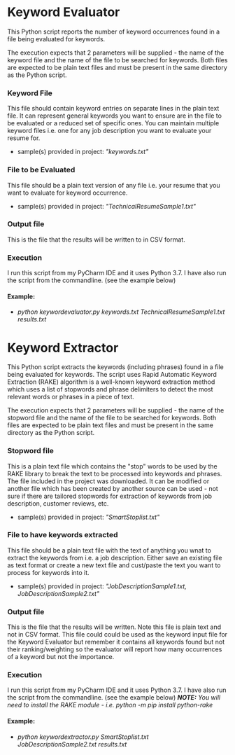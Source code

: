 # Keyword Evaluator

This Python script reports the number of keyword occurrences found in a file being evaluated for keywords.

The execution expects that 2 parameters will be supplied - the name of the keyword file and 
the name of the file to be searched for keywords. Both files are expected to be plain text files and 
must be present in the same directory as the Python script.

### Keyword File
This file should contain keyword entries on separate lines in the plain text file. It can represent general 
keywords you want to ensure are in the file to be evaluated or a reduced set of specific ones. You can 
maintain multiple keyword files i.e. one for any job description you want to evaluate your resume for.
* sample(s) provided in project: _"keywords.txt"_

### File to be Evaluated 
This file should be a plain text version of any file i.e. your resume that you want to evaluate for keyword
occurrence.
* sample(s) provided in project: _"TechnicalResumeSample1.txt"_

### Output file
This is the file that the results will be written to in CSV format.

### Execution
I run this script from my PyCharm IDE and it uses Python 3.7. I have also run the script from the commandline.
(see the example below)

#### Example:
* _python keywordevaluator.py keywords.txt TechnicalResumeSample1.txt results.txt_

# Keyword Extractor

This Python script extracts the keywords (including phrases) found in a file being evaluated for keywords. The script
uses Rapid Automatic Keyword Extraction (RAKE) algorithm is a well-known keyword extraction method which 
uses a list of stopwords and phrase delimiters to detect the most relevant words or phrases in a piece of text.

The execution expects that 2 parameters will be supplied - the name of the stopword file and 
the name of the file to be searched for keywords. Both files are expected to be plain text files and 
must be present in the same directory as the Python script.

### Stopword file
This is a plain text file which contains the "stop" words to be used by the RAKE library to break the text to be 
processed into keywords and phrases. The file included in the project was downloaded. It can be modified or another 
file which has been created by another source can be used - not sure if there are tailored stopwords for extraction 
of keywords from job description, customer reviews, etc. 
* sample(s) provided in project: _"SmartStoplist.txt"_ 
 
### File to have keywords extracted
This file should be a plain text file with the text of anything you wnat to extract the keywords from i.e. a job
description. Either save an existing file as text format or create a new text file and cust/paste the text you want 
to process for keywords into it.
* sample(s) provided in project: _"JobDescriptionSample1.txt, JobDescriptionSample2.txt"_

### Output file
This is the file that the results will be written. Note this file is plain text and not in CSV format. This file could
could be used as the keyword input file for the Keyword Evaluator but remember it contains all keywords found but not
their ranking/weighting so the evaluator will report how many occurrences of a keyword but not the importance. 

### Execution
I run this script from my PyCharm IDE and it uses Python 3.7. I have also run the script from the commandline.
(see the example below)
_**NOTE:** You will need to install the RAKE module - i.e. python -m pip install python-rake_

#### Example:
* _python keywordextractor.py SmartStoplist.txt JobDescriptionSample2.txt results.txt_
